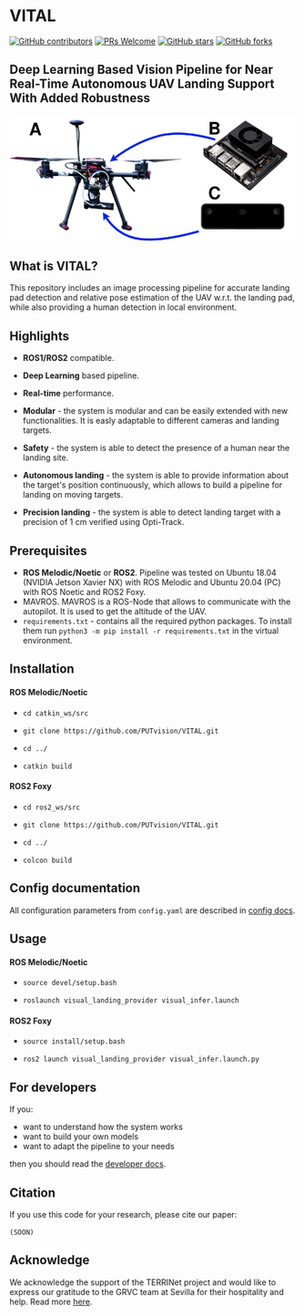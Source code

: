 # VITAL

[![GitHub contributors](https://img.shields.io/github/contributors/PUTvision/VITAL)](https://github.com/PUTvision/VITAL/graphs/contributors)
[![PRs Welcome](https://img.shields.io/badge/PRs-welcome-brightgreen.svg?style=flat-square)](https://makeapullrequest.com)
[![GitHub stars](https://img.shields.io/github/stars/PUTvision/VITAL)](https://github.com/PUTvision/VITAL/stargazers)
[![GitHub forks](https://img.shields.io/github/forks/PUTvision/VITAL)](https://github.com/PUTvision/VITAL/network/members)

## Deep Learning Based Vision Pipeline for Near Real-Time Autonomous UAV Landing Support With Added Robustness

![Vital](./docs/images//devices.png)

## What is VITAL?

This repository includes an image processing pipeline for accurate landing pad detection and relative pose estimation of the UAV w.r.t. the landing pad, while also providing a human detection in local environment.

## Highlights

- **ROS1/ROS2** compatible.

- **Deep Learning** based pipeline.

- **Real-time** performance.

-   **Modular** - the system is modular and can be easily extended with new functionalities. It is easly adaptable to different cameras and landing targets.

-   **Safety** - the system is able to detect the presence of a human near the landing site.

-   **Autonomous landing** - the system is able to provide information about the target's position continuously, which allows to build a pipeline for landing on moving targets.

-   **Precision landing** - the system is able to detect landing target with a precision of 1 cm verified using Opti-Track.


## Prerequisites

- **ROS Melodic/Noetic** or **ROS2**. Pipeline was tested on Ubuntu 18.04 (NVIDIA Jetson Xavier NX) with ROS Melodic and Ubuntu 20.04 (PC) with ROS Noetic and ROS2 Foxy.
- MAVROS. MAVROS is a ROS-Node that allows to communicate with the autopilot. It is used to get the altitude of the UAV.
- `requirements.txt` - contains all the required python packages. To install them run `python3 -m pip install -r requirements.txt` in the virtual environment.

## Installation 

#### ROS Melodic/Noetic

* `cd catkin_ws/src`

* `git clone https://github.com/PUTvision/VITAL.git`

* `cd ../` 

* `catkin build`

#### ROS2 Foxy

* `cd ros2_ws/src`

* `git clone https://github.com/PUTvision/VITAL.git`

* `cd ../` 

* `colcon build`

## Config documentation

All configuration parameters from `config.yaml` are described in [config docs](./docs/CONFIG.md).

## Usage

#### ROS Melodic/Noetic

* `source devel/setup.bash`

* `roslaunch visual_landing_provider visual_infer.launch`

#### ROS2 Foxy

* `source install/setup.bash`

* `ros2 launch visual_landing_provider visual_infer.launch.py`

## For developers

If you:
- want to understand how the system works
- want to build your own models
- want to adapt the pipeline to your needs

then you should read the [developer docs](./docs/DEV.md).

## Citation

If you use this code for your research, please cite our paper:

```
(SOON)
```

## Acknowledge

We acknowledge the support of the TERRINet project and would like to express our gratitude to the GRVC team at Sevilla for their hospitality and help. Read more [here](https://putvision.github.io/article/terrinet-sevila-2022/).
